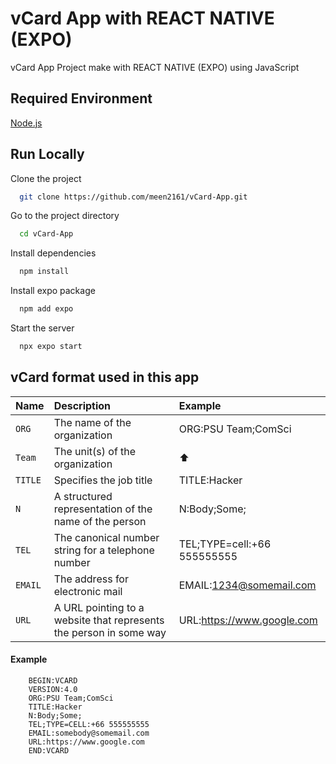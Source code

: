 
# vCard App with REACT NATIVE (EXPO)

vCard App Project make with REACT NATIVE (EXPO)
using JavaScript

## Required Environment

[Node.js](https://nodejs.org)

## Run Locally

Clone the project

```bash
  git clone https://github.com/meen2161/vCard-App.git
```

Go to the project directory

```bash
  cd vCard-App
```

Install dependencies

```bash
  npm install
```

Install expo package

```bash
  npm add expo
```

Start the server

```bash
  npx expo start
```


## vCard format used in this app

| Name |  Description                | Example     |
| :--- |  :------------------------- | :-----------|
| `ORG` | The name of the organization | ORG:PSU Team;ComSci |
| `Team` | The unit(s) of the organization | ⬆️ |
| `TITLE` | Specifies the job title | TITLE:Hacker |
| `N` | A structured representation of the name of the person | N:Body;Some; |
| `TEL` | The canonical number string for a telephone number | TEL;TYPE=cell:+66 555555555 |
| `EMAIL` | The address for electronic mail | EMAIL:1234@somemail.com |
| `URL` | A URL pointing to a website that represents the person in some way | URL:https://www.google.com |

#### Example
```
    BEGIN:VCARD
    VERSION:4.0
    ORG:PSU Team;ComSci
    TITLE:Hacker
    N:Body;Some;
    TEL;TYPE=CELL:+66 555555555
    EMAIL:somebody@somemail.com
    URL:https://www.google.com
    END:VCARD
 ```

